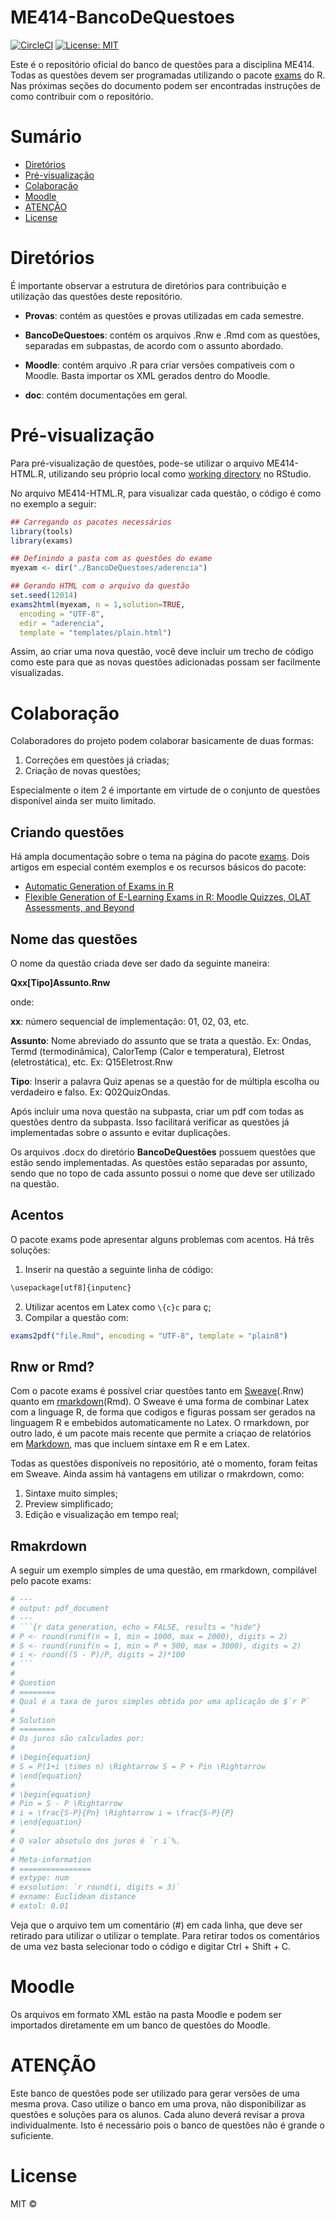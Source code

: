 ME414-BancoDeQuestoes
================

[![CircleCI](https://circleci.com/gh/flaviobarros/BancoFisica/tree/master.svg?style=svg&circle-token=ad42994e397d4da2260bafdb20853dd9a45efccf)](https://circleci.com/gh/flaviobarros/BancoFisica/tree/master)
[![License:
MIT](https://img.shields.io/badge/License-MIT-yellow.svg)](https://opensource.org/licenses/MIT)

Este é o repositório oficial do banco de questões para a disciplina
ME414. Todas as questões devem ser programadas utilizando o pacote
[exams](https://cran.r-project.org/web/packages/exams/index.html) do R.
Nas próximas seções do documento podem ser encontradas instruções de
como contribuir com o repositório.

# Sumário

<!--ts-->

  - [Diretórios](#diretorios)
  - [Pré-visualização](#pre-visualizacao)
  - [Colaboração](#colaboracao)
  - [Moodle](#moodle)
  - [ATENÇÃO](#atencao)
  - [License](#license)

<!--te-->

# Diretórios

É importante observar a estrutura de diretórios para contribuição e
utilização das questões deste repositório.

  - **Provas**: contém as questões e provas utilizadas em cada semestre.

  - **BancoDeQuestoes**: contém os arquivos .Rnw e .Rmd com as questões,
    separadas em subpastas, de acordo com o assunto abordado.

  - **Moodle**: contém arquivo .R para criar versões compatíveis com o
    Moodle. Basta importar os XML gerados dentro do Moodle.

  - **doc**: contém documentações em geral.

# Pré-visualização

Para pré-visualização de questões, pode-se utilizar o arquivo
ME414-HTML.R, utilizando seu próprio local como [working
directory](https://stat.ethz.ch/R-manual/R-devel/library/base/html/getwd.html)
no RStudio.

No arquivo ME414-HTML.R, para visualizar cada questão, o código é como
no exemplo a seguir:

``` r
## Carregando os pacotes necessários
library(tools)
library(exams)

## Definindo a pasta com as questões do exame
myexam <- dir("./BancoDeQuestoes/aderencia")

## Gerando HTML com o arquivo da questão
set.seed(12014)
exams2html(myexam, n = 1,solution=TRUE,
  encoding = "UTF-8",
  edir = "aderencia",
  template = "templates/plain.html")
```

Assim, ao criar uma nova questão, você deve incluir um trecho de código
como este para que as novas questões adicionadas possam ser facilmente
visualizadas.

# Colaboração

Colaboradores do projeto podem colaborar basicamente de duas formas:

1.  Correções em questões já criadas;
2.  Criação de novas questões;

Especialmente o item 2 é importante em virtude de o conjunto de questões
disponível ainda ser muito limitado.

## Criando questões

Há ampla documentação sobre o tema na página do pacote
[exams](https://cran.r-project.org/web/packages/exams/index.html). Dois
artigos em especial contém exemplos e os recursos básicos do pacote:

  - [Automatic Generation of Exams in
    R](https://cran.r-project.org/web/packages/exams/vignettes/exams.pdf)
  - [Flexible Generation of E-Learning Exams in R: Moodle Quizzes, OLAT
    Assessments, and
    Beyond](https://cran.r-project.org/web/packages/exams/vignettes/exams2.pdf)

## Nome das questões

O nome da questão criada deve ser dado da seguinte maneira:

**Qxx\[Tipo\]Assunto.Rnw**

onde:

**xx**: número sequencial de implementação: 01, 02, 03, etc.

**Assunto**: Nome abreviado do assunto que se trata a questão. Ex:
Ondas, Termd (termodinâmica), CalorTemp (Calor e temperatura), Eletrost
(eletrostática), etc. Ex: Q15Eletrost.Rnw

**Tipo**: Inserir a palavra Quiz apenas se a questão for de múltipla
escolha ou verdadeiro e falso. Ex: Q02QuizOndas.

Após incluir uma nova questão na subpasta, criar um pdf com todas as
questões dentro da subpasta. Isso facilitará verificar as questões já
implementadas sobre o assunto e evitar duplicações.

Os arquivos .docx do diretório **BancoDeQuestões** possuem questões que
estão sendo implementadas. As questões estão separadas por assunto,
sendo que no topo de cada assunto possui o nome que deve ser utilizado
na questão.

## Acentos

O pacote exams pode apresentar alguns problemas com acentos. Há três
soluções:

1.  Inserir na questão a seguinte linha de código:

<!-- end list -->

``` r
\usepackage[utf8]{inputenc}
```

2.  Utilizar acentos em Latex como `\{c}c` para ç;
3.  Compilar a questão com:

<!-- end list -->

``` r
exams2pdf("file.Rmd", encoding = "UTF-8", template = "plain8")
```

## Rnw or Rmd?

Com o pacote exams é possível criar questões tanto em
[Sweave](http://www.statistik.lmu.de/~leisch/Sweave/)(.Rnw) quanto em
[rmarkdown](http://rmarkdown.rstudio.com/)(Rmd). O Sweave é uma forma de
combinar Latex com a linguage R, de forma que codigos e figuras possam
ser gerados na linguagem R e embebidos automaticamente no Latex. O
rmarkdown, por outro lado, é um pacote mais recente que permite a
criaçao de relatórios em
[Markdown](https://pt.wikipedia.org/wiki/Markdown), mas que incluem
sintaxe em R e em Latex.

Todas as questões disponíveis no repositório, até o momento, foram
feitas em Sweave. Ainda assim há vantagens em utilizar o rmakrdown,
como:

1.  Sintaxe muito simples;
2.  Preview simplificado;
3.  Edição e visualização em tempo real;

## Rmakrdown

A seguir um exemplo simples de uma questão, em rmarkdown, compilável
pelo pacote exams:

```` r
# ---
# output: pdf_document
# ---
# ```{r data generation, echo = FALSE, results = "hide"}
# P <- round(runif(n = 1, min = 1000, max = 2000), digits = 2)
# S <- round(runif(n = 1, min = P + 500, max = 3000), digits = 2)
# i <- round((S - P)/P, digits = 2)*100
# ```
# 
# Question
# ========
# Qual é a taxa de juros simples obtida por uma aplicação de $`r P`
# 
# Solution
# ========
# Os juros são calculados por:
# 
# \begin{equation}
# S = P(1+i \times n) \Rightarrow S = P + Pin \Rightarrow 
# \end{equation}
# 
# \begin{equation}
# Pin = S - P \Rightarrow 
# i = \frac{S-P}{Pn} \Rightarrow i = \frac{S-P}{P}
# \end{equation}
# 
# O valor absotulo dos juros é `r i`%.
# 
# Meta-information
# ================
# extype: num
# exsolution: `r round(i, digits = 3)`
# exname: Euclidean distance
# extol: 0.01
````

Veja que o arquivo tem um comentário (\#) em cada linha, que deve ser
retirado para utilizar o utilizar o template. Para retirar todos os
comentários de uma vez basta selecionar todo o código e digitar Ctrl +
Shift + C.

# Moodle

Os arquivos em formato XML estão na pasta Moodle e podem ser importados
diretamente em um banco de questões do Moodle.

# ATENÇÃO

Este banco de questões pode ser utilizado para gerar versões de uma
mesma prova. Caso utilize o banco em uma prova, não disponibilizar as
questões e soluções para os alunos. Cada aluno deverá revisar a prova
individualmente. Isto é necessário pois o banco de questões não é grande
o suficiente.

# License

MIT ©
